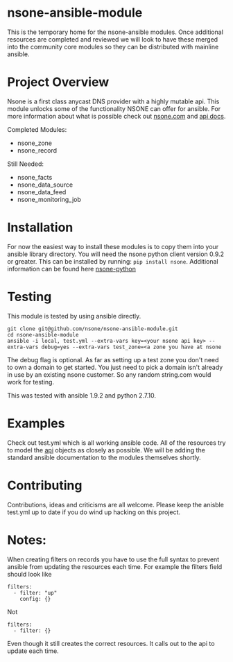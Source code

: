 nsone-ansible-module
====================

This is the temporary home for the nsone-ansible modules. Once additional resources are completed and reviewed we will look to have these merged into the community core modules so they can be distributed with mainline ansible.

Project Overview
================

Nsone is a first class anycast DNS provider with a highly mutable api. This module unlocks some of the functionality NSONE can offer for ansible. For more information about what is possible check out [nsone.com](nsone.com) and [api docs](https://nsone.net/api/).

Completed Modules:
 - nsone_zone
 - nsone_record

Still Needed:
 - nsone_facts
 - nsone_data_source
 - nsone_data_feed
 - nsone_monitoring_job

Installation
============

For now the easiest way to install these modules is to copy them into your ansible library directory. You will need the nsone python client version 0.9.2 or greater. This can be installed by running: `pip install nsone`. Additional information can be found here [nsone-python](https://github.com/nsone/nsone-python)

Testing
=======

This module is tested by using ansible directly. 

	git clone git@github.com/nsone/nsone-ansible-module.git
	cd nsone-ansible-module
	ansible -i local, test.yml --extra-vars key=<your nsone api key> --extra-vars debug=yes --extra-vars test_zone=<a zone you have at nsone

The debug flag is optional. As far as setting up a test zone you don't need to own a domain to get started. You just need to pick a domain isn't already in use by an existing nsone customer. So any random string.com would work for testing.

This was tested with ansible 1.9.2 and python 2.7.10.

Examples
========

Check out test.yml which is all working ansible code. All of the resources try to model the [api](https://nsone.net/api/) objects as closely as possible. We will be adding the standard ansible documentation to the modules themselves shortly.

Contributing
============

Contributions, ideas and criticisms are all welcome. Please keep the anisble test.yml up to date if you do wind up hacking on this project.

Notes:
=====
 When creating filters on records you have to use the full syntax to prevent ansible from updating the resources each time. For example the filters field should look like 

	filters:
	  - filter: "up"
	    config: {}

 Not

 	filters:
 	  - filter: {}

 Even though it still creates the correct resources. It calls out to the api to update each time.
